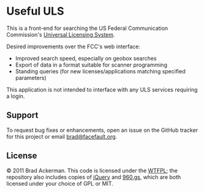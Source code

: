 # Useful ULS #

This is a front-end for searching the US Federal Communication
Commission's [Universal Licensing System][ULS].

Desired improvements over the FCC's web interface:

* Improved search speed, especially on geobox searches
* Export of data in a format suitable for scanner programming
* Standing queries (for new licenses/applications matching specified
  parameters)

This application is not intended to interface with any ULS services
requiring a login.

## Support ##

To request bug fixes or enhancements, open an issue on the GitHub
tracker for this project or email brad@facefault.org.

## License ##

&copy; 2011 Brad Ackerman.  This code is licensed under the
[WTFPL][WTF]; the repository also includes copies of [jQuery][JQ] and
[960.gs][960], which are both licensed under your choice of GPL or
MIT.

[ULS]: http://wireless.fcc.gov/uls/
[WTF]: http://sam.zoy.org/wtfpl/
[JQ]: http://jquery.com/
[960]: http://960.gs/
